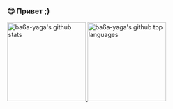 ### 😎 Привет ;)

<!-- [![Github](https://img.shields.io/github/followers/ba6a-yaga?label=Follow&style=social)](https://github.com/ba6a-yaga) -->

<a href="https://github.com/ba6a-yaga">
  <img height="180em" src="https://github-readme-stats.vercel.app/api?username=ba6a-yaga&show_icons=true&theme=merko&count_private=true" alt="ba6a-yaga's github stats" />
  <img height="180em" src="https://github-readme-stats.vercel.app/api/top-langs/?username=ba6a-yaga&theme=merko&layout=compact" alt="ba6a-yaga's github top languages" />
</a>
<br/>
<!--
**ba6a-yaga/ba6a-yaga** is a ✨ _special_ ✨ repository because its `README.md` (this file) appears on your GitHub profile.

Here are some ideas to get you started:

- 🔭 I’m currently working on ...
- 🌱 I’m currently learning ...
- 👯 I’m looking to collaborate on ...
- 🤔 I’m looking for help with ...
- 💬 Ask me about ...
- 📫 How to reach me: ...
- 😄 Pronouns: ...
- ⚡ Fun fact: ...
-->
